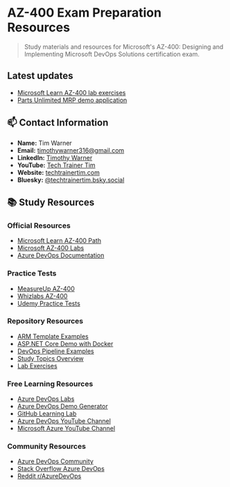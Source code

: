 # AZ-400 Exam Preparation Resources
> Study materials and resources for Microsoft's AZ-400: Designing and Implementing Microsoft DevOps Solutions certification exam.

## Latest updates

- [Microsoft Learn AZ-400 lab exercises](https://microsoftlearning.github.io/AZ400-DesigningandImplementingMicrosoftDevOpsSolutions/)
- [Parts Unlimited MRP demo application](https://github.com/microsoft/PartsUnlimitedMRP)

## 📫 Contact Information

- **Name:** Tim Warner
- **Email:** [timothywarner316@gmail.com](mailto:timothywarner316@gmail.com)
- **LinkedIn:** [Timothy Warner](https://www.linkedin.com/in/timothywarner/)
- **YouTube:** [Tech Trainer Tim](https://www.youtube.com/channel/UCim7PFtynyPuzMHtbNyYOXA)
- **Website:** [techtrainertim.com](https://techtrainertim.com)
- **Bluesky:** [@techtrainertim.bsky.social](https://bsky.app/profile/techtrainertim.bsky.social)

## 📚 Study Resources

### Official Resources
- [Microsoft Learn AZ-400 Path](https://learn.microsoft.com/certifications/exams/az-400)
- [Microsoft AZ-400 Labs](https://microsoftlearning.github.io/AZ400-DesigningandImplementingMicrosoftDevOpsSolutions/)
- [Azure DevOps Documentation](https://learn.microsoft.com/azure/devops/?view=azure-devops)

### Practice Tests
- [MeasureUp AZ-400](https://www.measureup.com/az-400-microsoft-azure-devops-solutions.html)
- [Whizlabs AZ-400](https://www.whizlabs.com/microsoft-azure-certification-az-400/)
- [Udemy Practice Tests](https://www.udemy.com/course/azure-devops-az400-practice-tests/)

### Repository Resources
- [ARM Template Examples](archive/ARM%20Templates/)
- [ASP.NET Core Demo with Docker](archive/old-resources/aspnet-core-docker-demo/)
- [DevOps Pipeline Examples](demos/azure-pipelines-cd/)
- [Study Topics Overview](archive/old-resources/az400-study-topics.txt)
- [Lab Exercises](archive/old-resources/az-400-session1-labs.md)

### Free Learning Resources
- [Azure DevOps Labs](https://azuredevopslabs.com/)
- [Azure DevOps Demo Generator](https://azuredevopsdemogenerator.azurewebsites.net/)
- [GitHub Learning Lab](https://lab.github.com/)
- [Azure DevOps YouTube Channel](https://www.youtube.com/channel/UC-ikyViYMM69joIAv7dlMsA)
- [Microsoft Azure YouTube Channel](https://www.youtube.com/user/windowsazure)

### Community Resources
- [Azure DevOps Community](https://dev.azure.com/community/)
- [Stack Overflow Azure DevOps](https://stackoverflow.com/questions/tagged/azure-devops)
- [Reddit r/AzureDevOps](https://www.reddit.com/r/azuredevops/)
